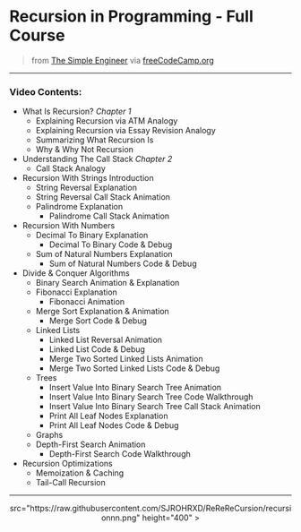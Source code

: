 # Recursion in Programming - Full Course

> from [The Simple Engineer](https://youtube.com/TheSimpleEngineer) via [freeCodeCamp.org](https://www.freecodecamp.org/)

---

### Video Contents:

- What Is Recursion? *Chapter 1*
    - Explaining Recursion via ATM Analogy
    - Explaining Recursion via Essay Revision Analogy
    - Summarizing What Recursion Is
    - Why & Why Not Recursion
- Understanding The Call Stack *Chapter 2*
    - Call Stack Analogy
- Recursion With Strings Introduction 
    - String Reversal Explanation
    - String Reversal Call Stack Animation
    - Palindrome Explanation
        - Palindrome Call Stack Animation
- Recursion With Numbers
    - Decimal To Binary Explanation
        - Decimal To Binary Code & Debug
    - Sum of Natural Numbers Explanation
        - Sum of Natural Numbers Code & Debug
- Divide & Conquer Algorithms
    - Binary Search Animation & Explanation
    - Fibonacci Explanation
        - Fibonacci Animation
    - Merge Sort Explanation & Animation
        - Merge Sort Code & Debug
    - Linked Lists
        - Linked List Reversal Animation
        - Linked List Code & Debug
        - Merge Two Sorted Linked Lists Animation
        - Merge Two Sorted Linked Lists Code & Debug
    - Trees
        - Insert Value Into Binary Search Tree Animation
        - Insert Value Into Binary Search Tree Code Walkthrough
        - Insert Value Into Binary Search Tree Call Stack Animation
        - Print All Leaf Nodes Explanation
        - Print All Leaf Nodes Code & Debug
    - Graphs
    - Depth-First Search Animation
        - Depth-First Search Code Walkthrough
- Recursion Optimizations
    - Memoization & Caching
    - Tail-Call Recursion

---
<p align="center">
src="https://raw.githubusercontent.com/SJROHRXD/ReReReCursion/recursionnn.png" height="400" >
</p>



